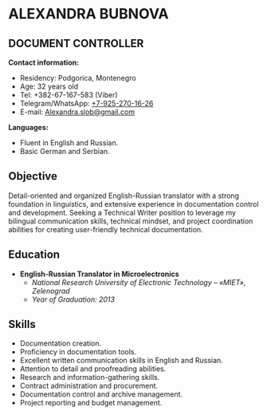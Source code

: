 
# ALEXANDRA BUBNOVA

## DOCUMENT CONTROLLER

**Contact information:**

- Residency: Podgorica, Montenegro
- Age: 32 years old
- Tel: +382-67-167-583 (Viber)
- Telegram/WhatsApp: [+7-925-270-16-26](https://t.me/ShurikSl)
- E-mail: [Alexandra.slob@gmail.com](mailto:Alexandra.slob@gmail.com)

**Languages:**

- Fluent in English and Russian.
- Basic German and Serbian.


## Objective
Detail-oriented and organized English-Russian translator with a strong foundation in linguistics, and extensive experience in documentation control and development. Seeking a Technical Writer position to leverage my bilingual communication skills, technical mindset, and project coordination abilities for creating user-friendly technical documentation.

## Education
- **English-Russian Translator in Microelectronics**
  - *National Research University of Electronic Technology – «MIET», Zelenograd*
  - *Year of Graduation: 2013*

## Skills
- Documentation creation.
- Proficiency in documentation tools.
- Excellent written communication skills in English and Russian.
- Attention to detail and proofreading abilities.
- Research and information-gathering skills.
- Contract administration and procurement.
- Documentation control and archive management.
- Project reporting and budget management.

